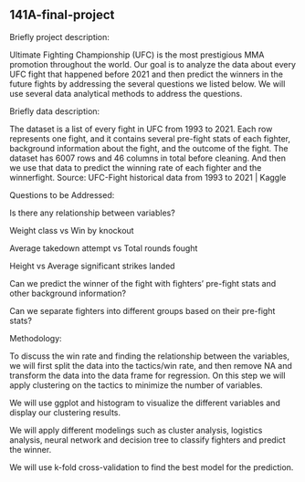 ## 141A-final-project

Briefly project description:

Ultimate Fighting Championship (UFC) is the most prestigious MMA promotion throughout the world. Our goal is to analyze the data about every UFC fight that happened before 2021 and then predict the winners in the future fights by addressing the several questions we listed below. We will use several data analytical methods to address the questions. 

Briefly data description:

The dataset is a list of every fight in UFC from 1993 to 2021. Each row represents one fight, and it contains several pre-fight stats of each fighter, background information about the fight, and the outcome of the fight. The dataset has 6007 rows and 46 columns in total before cleaning. And then we use that data to predict the winning rate of each fighter and the winnerfight.
Source: UFC-Fight historical data from 1993 to 2021 | Kaggle


Questions to be Addressed:		

Is there any relationship between variables?

Weight class vs Win by knockout 

Average takedown attempt vs  Total rounds fought

Height vs Average significant strikes landed

Can we predict the winner of the fight with fighters’ pre-fight stats and other background information?

Can we separate fighters into different groups based on their pre-fight stats?
						 						
					
Methodology:

To discuss the win rate and finding the relationship between the variables, we will first split the data into the tactics/win rate, and then remove NA and transform the data into the data frame for regression. On this step we will apply clustering on the tactics to minimize the number of variables.

We will use ggplot and histogram to visualize the different variables and display our clustering results.

We will apply different modelings such as cluster analysis, logistics analysis, neural network and decision tree to classify fighters and predict the winner.

We will use k-fold cross-validation to find the best model for the prediction. 
